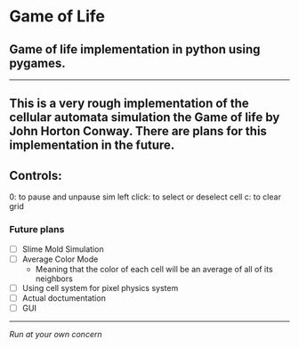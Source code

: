 # **Game of Life**
## Game of life implementation in python using pygames.
---
This is a very rough implementation of the cellular automata simulation the Game of life by John Horton Conway. There are plans for this implementation in the future.
---
## Controls:
0: to pause and unpause sim
left click: to select or deselect cell
c: to clear grid
### Future plans
- [ ] Slime Mold Simulation
- [ ] Average Color Mode
  - Meaning that the color of each cell will be an average of all of its neighbors
- [ ] Using cell system for pixel physics system
- [ ] Actual doctumentation
- [ ] GUI
---
*Run at your own concern*
